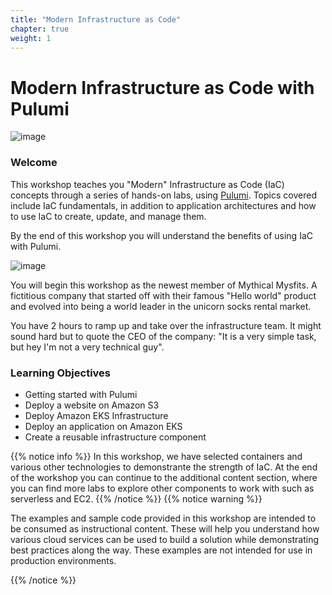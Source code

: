 ```yaml
---
title: "Modern Infrastructure as Code"
chapter: true
weight: 1
---
```


# Modern Infrastructure as Code with Pulumi

![image](/images/PL.png)

### Welcome

This workshop teaches you "Modern" Infrastructure as Code (IaC) concepts through a series of hands-on labs, using [Pulumi](http://pulumi.com/).
Topics covered include IaC fundamentals, in addition to application architectures and how to use IaC to create, update, and manage them.

By the end of this workshop you will understand the benefits of using IaC with Pulumi.

![image](/images/mm.png)

You will begin this workshop as the newest member of Mythical Mysfits. A fictitious company that started off with their famous "Hello world" product and evolved into being a world leader in the unicorn socks rental market. 

You have 2 hours to ramp up and take over the infrastructure team. It might sound hard but to quote the CEO of the company: "It is a very simple task, but hey I'm not a very technical guy".  



### Learning Objectives

- Getting started with Pulumi
- Deploy a website on Amazon S3
- Deploy Amazon EKS Infrastructure
- Deploy an application on Amazon EKS
- Create a reusable infrastructure component

{{% notice info %}}
In this workshop, we have selected containers and various other technologies to demonstrante the strength of IaC. 
At the end of the workshop you can continue to the additional content section, where you can find more labs to explore other components to work with such as serverless and EC2.
{{% /notice %}}
{{% notice warning %}}
<p style='text-align: left;'>
The examples and sample code provided in this workshop are intended to be consumed as instructional content. 
These will help you understand how various cloud services can be used to build a solution while demonstrating best 
practices along the way. These examples are not intended for use in production environments.
</p>
{{% /notice %}}
